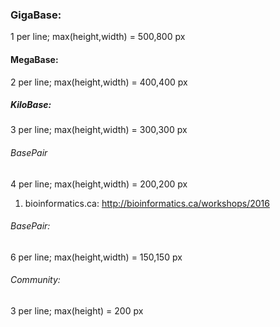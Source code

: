 ### GigaBase:
1 per line; max(height,width) = 500,800 px

#### MegaBase:
2 per line; max(height,width) = 400,400 px

##### KiloBase:
3 per line; max(height,width) = 300,300 px

###### BasePair
4 per line; max(height,width) = 200,200 px
1. bioinformatics.ca:
http://bioinformatics.ca/workshops/2016

###### BasePair:
6 per line; max(height,width) = 150,150 px

###### Community:
3 per line; max(height) = 200 px
